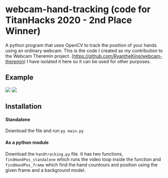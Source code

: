 # webcam-hand-tracking (code for TitanHacks 2020 - 2nd Place Winner)
A python program that uses OpenCV to track the position of your hands using an ordinary webcam.
This is the code I created as my contribution to the Webcam Theremin project. (https://github.com/RyantheKing/webcam-theremin)
I have isolated it here so it can be used for other purposes.

## Example
![](https://i.ibb.co/kDbR7Sd/unknown.png)
![](https://i.ibb.co/9h6mZ4p/unknown.png)

## Installation
#### Standalone
Download the file and run `py main.py`

#### As a python module
Download the `handtracking.py` file. It has two functions, `findHandPos_standalone` which runs the video loop inside the function and `findHandPos_frame` which find the hand countours and position using the given frame and a background model.
